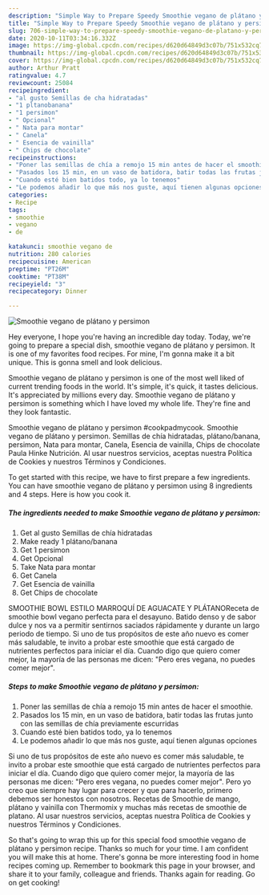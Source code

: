 ```yaml
---
description: "Simple Way to Prepare Speedy Smoothie vegano de plátano y persimon"
title: "Simple Way to Prepare Speedy Smoothie vegano de plátano y persimon"
slug: 706-simple-way-to-prepare-speedy-smoothie-vegano-de-platano-y-persimon
date: 2020-10-11T03:34:16.332Z
image: https://img-global.cpcdn.com/recipes/d620d64849d3c07b/751x532cq70/smoothie-vegano-de-platano-y-persimon-foto-principal.jpg
thumbnail: https://img-global.cpcdn.com/recipes/d620d64849d3c07b/751x532cq70/smoothie-vegano-de-platano-y-persimon-foto-principal.jpg
cover: https://img-global.cpcdn.com/recipes/d620d64849d3c07b/751x532cq70/smoothie-vegano-de-platano-y-persimon-foto-principal.jpg
author: Arthur Pratt
ratingvalue: 4.7
reviewcount: 25084
recipeingredient:
- "al gusto Semillas de cha hidratadas"
- "1 pltanobanana"
- "1 persimon"
- " Opcional"
- " Nata para montar"
- " Canela"
- " Esencia de vainilla"
- " Chips de chocolate"
recipeinstructions:
- "Poner las semillas de chía a remojo 15 min antes de hacer el smoothie."
- "Pasados los 15 min, en un vaso de batidora, batir todas las frutas junto con las semillas de chía previamente escurridas"
- "Cuando esté bien batidos todo, ya lo tenemos"
- "Le podemos añadir lo que más nos guste, aquí tienen algunas opciones"
categories:
- Recipe
tags:
- smoothie
- vegano
- de

katakunci: smoothie vegano de 
nutrition: 280 calories
recipecuisine: American
preptime: "PT26M"
cooktime: "PT38M"
recipeyield: "3"
recipecategory: Dinner

---
```



![Smoothie vegano de plátano y persimon](https://img-global.cpcdn.com/recipes/d620d64849d3c07b/751x532cq70/smoothie-vegano-de-platano-y-persimon-foto-principal.jpg)

Hey everyone, I hope you're having an incredible day today. Today, we're going to prepare a special dish, smoothie vegano de plátano y persimon. It is one of my favorites food recipes. For mine, I'm gonna make it a bit unique. This is gonna smell and look delicious.

Smoothie vegano de plátano y persimon is one of the most well liked of current trending foods in the world. It's simple, it's quick, it tastes delicious. It's appreciated by millions every day. Smoothie vegano de plátano y persimon is something which I have loved my whole life. They're fine and they look fantastic.

Smoothie vegano de plátano y persimon #cookpadmycook. Smoothie vegano de plátano y persimon. Semillas de chía hidratadas, plátano/banana, persimon, Nata para montar, Canela, Esencia de vainilla, Chips de chocolate Paula Hinke Nutrición. Al usar nuestros servicios, aceptas nuestra Política de Cookies y nuestros Términos y Condiciones.


To get started with this recipe, we have to first prepare a few ingredients. You can have smoothie vegano de plátano y persimon using 8 ingredients and 4 steps. Here is how you cook it.

<!--inarticleads1-->

##### The ingredients needed to make Smoothie vegano de plátano y persimon:

1. Get al gusto Semillas de chía hidratadas
1. Make ready 1 plátano/banana
1. Get 1 persimon
1. Get  Opcional
1. Take  Nata para montar
1. Get  Canela
1. Get  Esencia de vainilla
1. Get  Chips de chocolate


SMOOTHIE BOWL ESTILO MARROQUÍ DE AGUACATE Y PLÁTANOReceta de smoothie bowl vegano perfecta para el desayuno. Batido denso y de sabor dulce y nos va a permitir sentirnos saciados rápidamente y durante un largo periodo de tiempo. Si uno de tus propósitos de este año nuevo es comer más saludable, te invito a probar este smoothie que está cargado de nutrientes perfectos para iniciar el día. Cuando digo que quiero comer mejor, la mayoría de las personas me dicen: &#34;Pero eres vegana, no puedes comer mejor&#34;. 

<!--inarticleads2-->

##### Steps to make Smoothie vegano de plátano y persimon:

1. Poner las semillas de chía a remojo 15 min antes de hacer el smoothie.
1. Pasados los 15 min, en un vaso de batidora, batir todas las frutas junto con las semillas de chía previamente escurridas
1. Cuando esté bien batidos todo, ya lo tenemos
1. Le podemos añadir lo que más nos guste, aquí tienen algunas opciones


Si uno de tus propósitos de este año nuevo es comer más saludable, te invito a probar este smoothie que está cargado de nutrientes perfectos para iniciar el día. Cuando digo que quiero comer mejor, la mayoría de las personas me dicen: &#34;Pero eres vegana, no puedes comer mejor&#34;. Pero yo creo que siempre hay lugar para crecer y que para hacerlo, primero debemos ser honestos con nosotros. Recetas de Smoothie de mango, plátano y vainilla con Thermomix y muchas más recetas de smoothie de platano. Al usar nuestros servicios, aceptas nuestra Política de Cookies y nuestros Términos y Condiciones. 

So that's going to wrap this up for this special food smoothie vegano de plátano y persimon recipe. Thanks so much for your time. I am confident you will make this at home. There's gonna be more interesting food in home recipes coming up. Remember to bookmark this page in your browser, and share it to your family, colleague and friends. Thanks again for reading. Go on get cooking!
